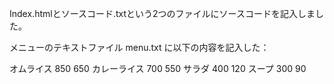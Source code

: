 Index.htmlとソースコード.txtという2つのファイルにソースコードを記入しました。

メニューのテキストファイル menu.txt に以下の内容を記入した：

オムライス 850 650
カレーライス 700 550
サラダ 400 120
スープ 300 90
